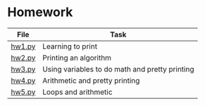 # Homework


| __File__ | __Task__ |
|-------------|------------|
| [hw1.py](hw1.py)         | Learning to print     |
| [hw2.py](hw2.py)         | Printing an algorithm |
| [hw3.py](hw3.py)         | Using variables to do math and pretty printing |
| [hw4.py](hw4.py)         | Arithmetic and pretty printing |
| [hw5.py](hw5.py)         | Loops and arithmetic |

